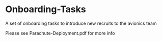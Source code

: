 # Onboarding-Tasks
A set of onboarding tasks to introduce new recruits to the avionics team

Please see Parachute-Deployment.pdf for more info
